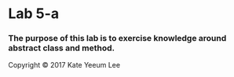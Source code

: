 # Lab 5-a

### The purpose of this lab is to exercise knowledge around abstract class and method.

Copyright © 2017 Kate Yeeum Lee

